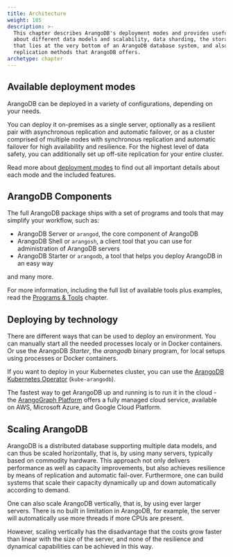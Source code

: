 ```yaml
---
title: Architecture
weight: 185
description: >-
  This chapter describes ArangoDB's deployment modes and provides useful information
  about different data models and scalability, data sharding, the storage engine
  that lies at the very bottom of an ArangoDB database system, and also about the
  replication methods that ArangoDB offers.
archetype: chapter
---
```

## Available deployment modes

ArangoDB can be deployed in a variety of configurations, depending on your needs.

You can deploy it on-premises as a single server, optionally as a resilient pair
with asynchronous replication and automatic failover, or as a
cluster comprised of multiple nodes with synchronous replication and automatic
failover for high availability and resilience. For the highest level of data
safety, you can additionally set up off-site replication for your entire cluster.

Read more about [deployment modes](../deployment/_index.md) to find out all
important details about each mode and the included features.

## ArangoDB Components

The full ArangoDB package ships with a set of programs and tools that may
simplify your workflow, such as:
- ArangoDB Server or `arangod`, the core component of ArangoDB
- ArangoDB Shell or `arangosh`, a client tool that you can use for administration
  of ArangoDB servers
- ArangoDB Starter or `arangodb`, a tool that helps you deploy ArangoDB in an easy way

and many more.

For more information, including the full list of available tools plus examples,
read the [Programs & Tools](../../components/tools/_index.md) chapter.

## Deploying by technology

There are different ways that can be used to deploy an environment. You can
manually start all the needed processes localy or in Docker containers. 
Or use the ArangoDB _Starter_, the _arangodb_ binary program, for
local setups using processes or Docker containers.

If you want to deploy in your Kubernetes cluster, you can use the 
[ArangoDB Kubernetes Operator](../deployment/kubernetes/_index.md) (`kube-arangodb`).

The fastest way to get ArangoDB up and running is to run it in the cloud - the
[ArangoGraph Platform](https://cloud.arangodb.com) offers a 
fully managed cloud service, available on AWS, Microsoft Azure, 
and Google Cloud Platform.

## Scaling ArangoDB

ArangoDB is a distributed database supporting multiple data models,
and can thus be scaled horizontally, that is, by using many servers,
typically based on commodity hardware. This approach not only delivers 
performance as well as capacity improvements, but also achieves
resilience by means of replication and automatic fail-over. Furthermore,
one can build systems that scale their capacity dynamically up and down 
automatically according to demand.

One can also scale ArangoDB vertically, that is, by using
ever larger servers. There is no built in limitation in ArangoDB,
for example, the server will automatically use more threads if
more CPUs are present. 

However, scaling vertically has the disadvantage that the
costs grow faster than linear with the size of the server, and
none of the resilience and dynamical capabilities can be achieved 
in this way.